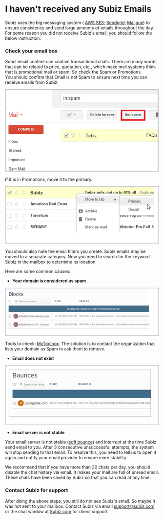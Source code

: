 # I haven't received any Subiz Emails

Subiz uses the big messaging system \( [AWS SES](https://aws.amazon.com/ses/); [Sendgrid](https://sendgrid.com/); [Mailgun](https://www.mailgun.com/)\) to ensure consistency and send large amounts of emails throughout the day. For some reason you did not receive Subiz's email, you should follow the below instruction:

### Check your email box

Subiz email content can contain transactional chats. There are many words that can be related to price, quotation, etc., which make mail systems think that is promotional mail or spam. So check the Spam or Promotions.  
You should confirm that Email is not Spam to ensure next time you can receive emails from Subiz.

![Emails in Spam Box](../../../../.gitbook/assets/image%20%283%29.png)

 If it is in Promotions, move it to the primary.

![Move to Primary](../../../../.gitbook/assets/image.png)

You should also note the email filters you create. Subiz emails may be moved to a separate category. Now you need to search for the keyword Subiz in the mailbox to determine its location.

Here are some common causes:

*  **Your domain is considered as spam**

![Your domain is considered as Spam and listed in Blacklist](../../../../.gitbook/assets/image%20%284%29.png)

Tools to check: [MxToolbox](https://mxtoolbox.com/blacklists.aspx). The solution is to contact the organization that lists your domain as Spam to ask them to remove.

* **Email does not exist**

![Email does not exist](../../../../.gitbook/assets/image%20%282%29.png)

* **Email server is not stable**

Your email server is not stable \([soft bounce](http://kb.mailchimp.com/delivery/deliverability-research/soft-vs-hard-bounces)\) and interrupt at the time Subiz send email to you. After 3 consecutive unsuccessful attempts, the system will stop sending to that email. To resolve this, you need to tell us to open it again and notify your email provider to ensure more stability.  
  
We recommend that if you have more than 30 chats per day, you should disable the chat history via email. It makes your mail are full of unread email. These chats have been saved by Subiz so that you can read at any time.

### Contact Subiz for support

After doing the above steps, you still do not see Subiz's email. So maybe it was not sent to your mailbox. Contact Subiz via email  [support@subiz.com](mailto:support@subiz.com) or the chat window at  [Subiz.com](https://subiz.com/vi/) for direct support.

